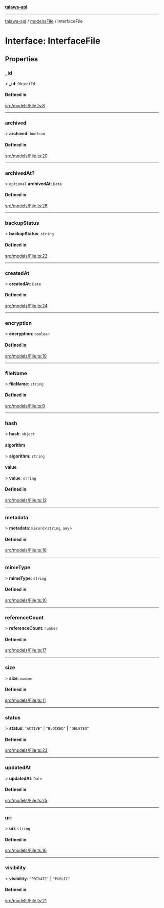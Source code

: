 [**talawa-api**](../../../README.md)

***

[talawa-api](../../../modules.md) / [models/File](../README.md) / InterfaceFile

# Interface: InterfaceFile

## Properties

### \_id

\> **\_id**: `ObjectId`

#### Defined in

[src/models/File.ts:8](https://github.com/PalisadoesFoundation/talawa-api/blob/039b0f127fb8caa46d57186ab4b3bb27fe150903/src/models/File.ts#L8)

***

### archived

\> **archived**: `boolean`

#### Defined in

[src/models/File.ts:20](https://github.com/PalisadoesFoundation/talawa-api/blob/039b0f127fb8caa46d57186ab4b3bb27fe150903/src/models/File.ts#L20)

***

### archivedAt?

\> `optional` **archivedAt**: `Date`

#### Defined in

[src/models/File.ts:26](https://github.com/PalisadoesFoundation/talawa-api/blob/039b0f127fb8caa46d57186ab4b3bb27fe150903/src/models/File.ts#L26)

***

### backupStatus

\> **backupStatus**: `string`

#### Defined in

[src/models/File.ts:22](https://github.com/PalisadoesFoundation/talawa-api/blob/039b0f127fb8caa46d57186ab4b3bb27fe150903/src/models/File.ts#L22)

***

### createdAt

\> **createdAt**: `Date`

#### Defined in

[src/models/File.ts:24](https://github.com/PalisadoesFoundation/talawa-api/blob/039b0f127fb8caa46d57186ab4b3bb27fe150903/src/models/File.ts#L24)

***

### encryption

\> **encryption**: `boolean`

#### Defined in

[src/models/File.ts:19](https://github.com/PalisadoesFoundation/talawa-api/blob/039b0f127fb8caa46d57186ab4b3bb27fe150903/src/models/File.ts#L19)

***

### fileName

\> **fileName**: `string`

#### Defined in

[src/models/File.ts:9](https://github.com/PalisadoesFoundation/talawa-api/blob/039b0f127fb8caa46d57186ab4b3bb27fe150903/src/models/File.ts#L9)

***

### hash

\> **hash**: `object`

#### algorithm

\> **algorithm**: `string`

#### value

\> **value**: `string`

#### Defined in

[src/models/File.ts:12](https://github.com/PalisadoesFoundation/talawa-api/blob/039b0f127fb8caa46d57186ab4b3bb27fe150903/src/models/File.ts#L12)

***

### metadata

\> **metadata**: `Record`\<`string`, `any`\>

#### Defined in

[src/models/File.ts:18](https://github.com/PalisadoesFoundation/talawa-api/blob/039b0f127fb8caa46d57186ab4b3bb27fe150903/src/models/File.ts#L18)

***

### mimeType

\> **mimeType**: `string`

#### Defined in

[src/models/File.ts:10](https://github.com/PalisadoesFoundation/talawa-api/blob/039b0f127fb8caa46d57186ab4b3bb27fe150903/src/models/File.ts#L10)

***

### referenceCount

\> **referenceCount**: `number`

#### Defined in

[src/models/File.ts:17](https://github.com/PalisadoesFoundation/talawa-api/blob/039b0f127fb8caa46d57186ab4b3bb27fe150903/src/models/File.ts#L17)

***

### size

\> **size**: `number`

#### Defined in

[src/models/File.ts:11](https://github.com/PalisadoesFoundation/talawa-api/blob/039b0f127fb8caa46d57186ab4b3bb27fe150903/src/models/File.ts#L11)

***

### status

\> **status**: `"ACTIVE"` \| `"BLOCKED"` \| `"DELETED"`

#### Defined in

[src/models/File.ts:23](https://github.com/PalisadoesFoundation/talawa-api/blob/039b0f127fb8caa46d57186ab4b3bb27fe150903/src/models/File.ts#L23)

***

### updatedAt

\> **updatedAt**: `Date`

#### Defined in

[src/models/File.ts:25](https://github.com/PalisadoesFoundation/talawa-api/blob/039b0f127fb8caa46d57186ab4b3bb27fe150903/src/models/File.ts#L25)

***

### uri

\> **uri**: `string`

#### Defined in

[src/models/File.ts:16](https://github.com/PalisadoesFoundation/talawa-api/blob/039b0f127fb8caa46d57186ab4b3bb27fe150903/src/models/File.ts#L16)

***

### visibility

\> **visibility**: `"PRIVATE"` \| `"PUBLIC"`

#### Defined in

[src/models/File.ts:21](https://github.com/PalisadoesFoundation/talawa-api/blob/039b0f127fb8caa46d57186ab4b3bb27fe150903/src/models/File.ts#L21)
